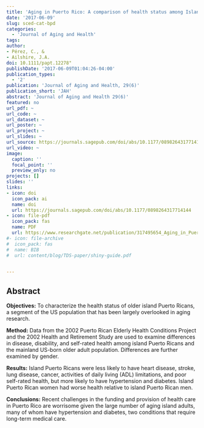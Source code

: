 ```yaml
---
title: 'Aging in Puerto Rico: A comparison of health status among Island Puerto Rican and mainland US older adults.'
date: '2017-06-09'
slug: sced-cat-bpd
categories:
  - 'Journal of Aging and Health'
tags:
author:
- Pérez, C., & 
- Ailshire, J.A.
doi: 10.1111/papt.12278"
publishDate: '2017-06-09T01:04:26-04:00'
publication_types:
  - '2'
publication: 'Journal of Aging and Health, 29(6)'
publication_short: 'JAH'
abstract: 'Journal of Aging and Health 29(6)'
featured: no
url_pdf: ~
url_code: ~
url_dataset: ~
url_poster: ~
url_project: ~
url_slides: ~
url_source: https://journals.sagepub.com/doi/abs/10.1177/0898264317714144
url_video: ~
image:
  caption: ''
  focal_point: ''
  preview_only: no
projects: []
slides: ''
links:
- icon: doi
  icon_pack: ai
  name: doi
  url: https://journals.sagepub.com/doi/abs/10.1177/0898264317714144
- icon: file-pdf
  icon_pack: fas
  name: PDF
  url: https://www.researchgate.net/publication/317495654_Aging_in_Puerto_Rico_A_Comparison_of_Health_Status_Among_Island_Puerto_Rican_and_Mainland_US_Older_Adults
#- icon: file-archive
#  icon_pack: fas
#  name: BIB
#  url: content/blog/TDS-paper/shiny-guide.pdf

  
---
```


## **Abstract**

**Objectives:** To characterize the health status of older island Puerto Ricans, a segment of the US population that has been largely overlooked in aging research.

**Method:** Data from the 2002 Puerto Rican Elderly Health Conditions Project and the 2002 Health and Retirement Study are used to examine differences in disease, disability, and self-rated health among island Puerto Ricans and the mainland US-born older adult population. Differences are further examined by gender.

**Results:** Island Puerto Ricans were less likely to have heart disease, stroke, lung disease, cancer, activities of daily living (ADL) limitations, and poor self-rated health, but more likely to have hypertension and diabetes. Island Puerto Rican women had worse health relative to island Puerto Rican men.

**Conclusions:**  Recent challenges in the funding and provision of health care in Puerto Rico are worrisome given the large number of aging island adults, many of whom have hypertension and diabetes, two conditions that require long-term medical care.
